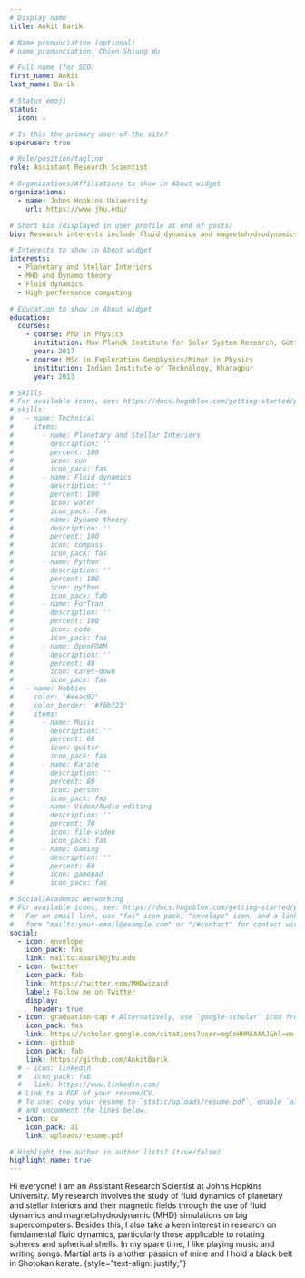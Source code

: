 ```yaml
---
# Display name
title: Ankit Barik

# Name pronunciation (optional)
# name_pronunciation: Chien Shiung Wu

# Full name (for SEO)
first_name: Ankit
last_name: Barik

# Status emoji
status:
  icon: ☕️

# Is this the primary user of the site?
superuser: true

# Role/position/tagline
role: Assistant Research Scientist

# Organizations/Affiliations to show in About widget
organizations:
  - name: Johns Hopkins University
    url: https://www.jhu.edu/

# Short bio (displayed in user profile at end of posts)
bio: Research interests include fluid dynamics and magnetohydrodynamics of planetary and stellar interiors, computational fluid dynamics and turbulence.

# Interests to show in About widget
interests:
  - Planetary and Stellar Interiors
  - MHD and Dynamo theory
  - Fluid dynamics
  - High performance computing

# Education to show in About widget
education:
  courses:
    - course: PhD in Physics
      institution: Max Planck Institute for Solar System Research, Göttingen, Germany
      year: 2017
    - course: MSc in Exploration Geophysics/Minor in Physics
      institution: Indian Institute of Technology, Kharagpur
      year: 2013

# Skills
# For available icons, see: https://docs.hugoblox.com/getting-started/page-builder/#icons
# skills:
#   - name: Technical
#     items:
#       - name: Planetary and Stellar Interiors
#         description: ''
#         percent: 100
#         icon: sun
#         icon_pack: fas
#       - name: Fluid dynamics
#         description: ''
#         percent: 100
#         icon: water
#         icon_pack: fas
#       - name: Dynamo theory
#         description: ''
#         percent: 100
#         icon: compass
#         icon_pack: fas
#       - name: Python
#         description: ''
#         percent: 100
#         icon: python
#         icon_pack: fab
#       - name: ForTran
#         description: ''
#         percent: 100
#         icon: code
#         icon_pack: fas
#       - name: OpenFOAM
#         description: ''
#         percent: 40
#         icon: caret-down
#         icon_pack: fas
#   - name: Hobbies
#     color: '#eeac02'
#     color_border: '#f0bf23'
#     items:
#       - name: Music
#         description: ''
#         percent: 60
#         icon: guitar
#         icon_pack: fas
#       - name: Karate
#         description: ''
#         percent: 80
#         icon: person
#         icon_pack: fas
#       - name: Video/Audio editing
#         description: ''
#         percent: 70
#         icon: file-video
#         icon_pack: fas
#       - name: Gaming
#         description: ''
#         percent: 60
#         icon: gamepad
#         icon_pack: fas

# Social/Academic Networking
# For available icons, see: https://docs.hugoblox.com/getting-started/page-builder/#icons
#   For an email link, use "fas" icon pack, "envelope" icon, and a link in the
#   form "mailto:your-email@example.com" or "/#contact" for contact widget.
social:
  - icon: envelope
    icon_pack: fas
    link: mailto:abarik@jhu.edu
  - icon: twitter
    icon_pack: fab
    link: https://twitter.com/MHDwizard
    label: Follow me on Twitter
    display:
      header: true
  - icon: graduation-cap # Alternatively, use `google-scholar` icon from `ai` icon pack
    icon_pack: fas
    link: https://scholar.google.com/citations?user=mgCeHHMAAAAJ&hl=en
  - icon: github
    icon_pack: fab
    link: https://github.com/AnkitBarik
  # - icon: linkedin
  #   icon_pack: fab
  #   link: https://www.linkedin.com/
  # Link to a PDF of your resume/CV.
  # To use: copy your resume to `static/uploads/resume.pdf`, enable `ai` icons in `params.yaml`,
  # and uncomment the lines below.
  - icon: cv
    icon_pack: ai
    link: uploads/resume.pdf

# Highlight the author in author lists? (true/false)
highlight_name: true
---
```


Hi everyone! I am an Assistant Research Scientist at Johns Hopkins University. My research involves the study of fluid dynamics of planetary and stellar interiors and their magnetic fields through the use of fluid dynamics and magnetohydrodynamic (MHD) simulations on big supercomputers. Besides this, I also take a keen interest in research on fundamental fluid dynamics, particularly those applicable to rotating spheres and spherical shells. In my spare time, I like playing music and writing songs. Martial arts is another passion of mine and I hold a black belt in Shotokan karate.
{style="text-align: justify;"}
